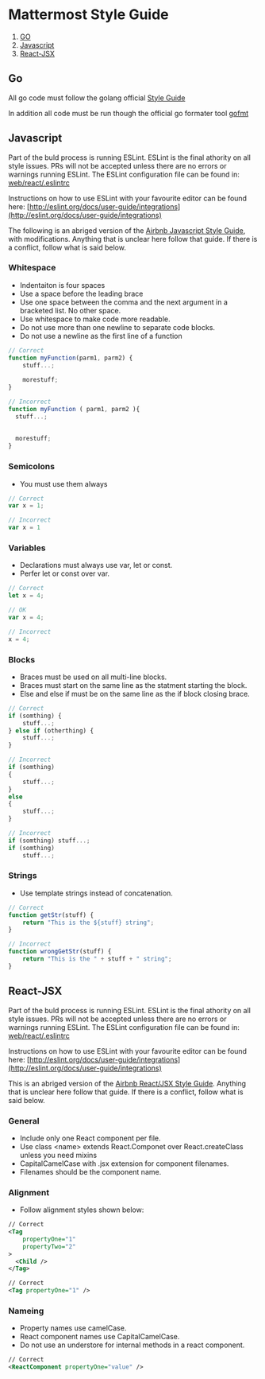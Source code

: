 # Mattermost Style Guide

1. [GO](#go)
2. [Javascript](#javascript)
3. [React-JSX](#react-jsx)


## Go

All go code must follow the golang official [Style Guide](https://golang.org/doc/effective_go.html)

In addition all code must be run though the official go formater tool [gofmt](https://golang.org/cmd/gofmt/)


## Javascript

Part of the buld process is running ESLint. ESLint is the final athority on all style issues. PRs will not be accepted unless there are no errors or warnings running ESLint. The ESLint configuration file can be found in: [web/react/.eslintrc](https://github.com/mattermost/platform/blob/master/web/react/.eslintrc.json)

Instructions on how to use ESLint with your favourite editor can be found here: [http://eslint.org/docs/user-guide/integrations](http://eslint.org/docs/user-guide/integrations)

The following is an abriged version of the [Airbnb Javascript Style Guide](https://github.com/airbnb/javascript/blob/master/README.md#airbnb-javascript-style-guide-), with modifications. Anything that is unclear here follow that guide. If there is a conflict, follow what is said below. 

### Whitespace

- Indentaiton is four spaces
- Use a space before the leading brace
- Use one space between the comma and the next argument in a bracketed list. No other space.
- Use whitespace to make code more readable.
- Do not use more than one newline to separate code blocks. 
- Do not use a newline as the first line of a function

```javascript
// Correct
function myFunction(parm1, parm2) {
    stuff...;
  
    morestuff;
}

// Incorrect
function myFunction ( parm1, parm2 ){
  stuff...;
    
    
  morestuff;
}

```

### Semicolons

- You must use them always

```javascript
// Correct
var x = 1;

// Incorrect
var x = 1
```

### Variables

- Declarations must always use var, let or const.
- Perfer let or const over var.

```javascript
// Correct
let x = 4;

// OK
var x = 4;

// Incorrect
x = 4;
```

### Blocks

- Braces must be used on all multi-line blocks.
- Braces must start on the same line as the statment starting the block.
- Else and else if must be on the same line as the if block closing brace.

```javascript
// Correct
if (somthing) {
    stuff...;
} else if (otherthing) {
    stuff...;
}

// Incorrect
if (somthing)
{
    stuff...;
}
else
{
    stuff...;
}

// Incorrect
if (somthing) stuff...;
if (somthing)
    stuff...;

```

### Strings

- Use template strings instead of concatenation.

```javascript
// Correct
function getStr(stuff) {
    return "This is the ${stuff} string";
}

// Incorrect
function wrongGetStr(stuff) {
    return "This is the " + stuff + " string";
}
```

## React-JSX

Part of the buld process is running ESLint. ESLint is the final athority on all style issues. PRs will not be accepted unless there are no errors or warnings running ESLint. The ESLint configuration file can be found in: [web/react/.eslintrc](https://github.com/mattermost/platform/blob/master/web/react/.eslintrc.json)

Instructions on how to use ESLint with your favourite editor can be found here: [http://eslint.org/docs/user-guide/integrations](http://eslint.org/docs/user-guide/integrations)

This is an abriged version of the [Airbnb React/JSX Style Guide](https://github.com/airbnb/javascript/tree/master/react#airbnb-reactjsx-style-guide). Anything that is unclear here follow that guide. If there is a conflict, follow what is said below. 

### General

- Include only one React component per file.
- Use class \<name\> extends React.Componet over React.createClass unless you need mixins
- CapitalCamelCase with .jsx extension for component filenames.
- Filenames should be the component name.

### Alignment

- Follow alignment styles shown below:
```xml
// Correct
<Tag
    propertyOne="1"
    propertyTwo="2"
>
  <Child />
</Tag>

// Correct
<Tag propertyOne="1" />
```

### Nameing

- Property names use camelCase.
- React component names use CapitalCamelCase.
- Do not use an understore for internal methods in a react component. 

```xml
// Correct
<ReactComponent propertyOne="value" />
```
